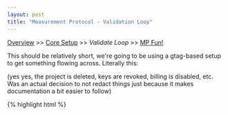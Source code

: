```yaml
---
layout: post
title: "Measurement Protocol - Validation Loop"
---
```

[Overview][page0] >> [Core Setup][page1] >> *Validate Loop* >> [MP Fun!][page3]

This should be relatively short, we're going to be using a gtag-based setup to get something flowing across. Literally this:

(yes yes, the project is deleted, keys are revoked, billing is disabled, etc. Was an actual decision to not redact things just because it makes documentation a bit easier to follow)

{% highlight html %}
<html>
    <head>
        <title>web-property</title>
        <script type="module">
            // Import the functions you need from the SDKs you need
            import { initializeApp } from "https://www.gstatic.com/firebasejs/10.13.1/firebase-app.js";
            import { getAnalytics, logEvent, initializeAnalytics, getGoogleAnalyticsClientId } from "https://www.gstatic.com/firebasejs/10.13.1/firebase-analytics.js";

            const firebaseConfig = {
                authDomain: "errant-blueberry.firebaseapp.com",
                projectId: "errant-blueberry",
                storageBucket: "errant-blueberry.appspot.com",
                messagingSenderId: "517598319945",
                apiKey: "AIzaSyCLjrjD4RFdFb241BLAnrpbs69RsTjPjZE",
                appId: "1:517598319945:web:ed1a0479f89ed18962b698",
                // measurementId: "G-6Y3DPC68XD" // yep. this is commented out!
            };

            const app = initializeApp(firebaseConfig);
            const analytics = initializeAnalytics(app, {config: {'debug_mode':true}}); 
            document.write(await getGoogleAnalyticsClientId(analytics));
            logEvent(analytics, 'chip_flavour', { name: 'bbq'});  
            logEvent(analytics, 'other_data', { fish: 'chips', potato:'raw', note:'yes', qty:12});  
        </script>
    </head>
    <body>
    </body>
</html>
{% endhighlight %}

## Things to note
1. You _will_ need to have a local webserver to be hitting, you can't access this as a straight up file for various reasons and will not send any analytics out to google. I just spun up a nginx container and bind-mounted to the directory.
2. In your browser, turn _off_ adblocking because that will probably block those calls.. 
3. Set either google analytics or your dev machine to be whitelisted in any DNS blackholing you're doing 😅

## Validation and what you should see
Things to check for - locally, if you're using the above html, it will write into the body of the document what client ID is associated with that browser. 

If you throw up a devtools sidebar and watch the network traffic you should also see (slightly lagged) a hit to `collect`

In google analytics or the firebase console, you should see something appear in the realtime view with your arbitrary events (and page_view too). In the debugview you'll also see the same things, and if you go to the bigquery store in the `_intraday` table, you should find your events.

![screenshots showing where events should appear](/assets/images/data_flow_validation.png)
## Other things of note from poking around
In our firebaseConfig, i've commented out the MeasurementID as it's not important. In the console, you'll notice that there's a request to firebase.googleapis.com with the appId that returns what is in effect, the config package with the measrurement ID.

If you change the appID to say, the ios version? The return from firebase lacks a measurement ID which renders the `gtag` side non-functional, this sorta kinda makes sense - firebase analytics for everything apart from web app is a thing, while web apps are piggybacking off gtag... which also means if you're using that stream you should just learn all about gtag.


[Overview][page0] >> [Core Setup][page1] >> *Validate Loop* >> [MP Fun!][page3]

[TOC]: [/2024/08/12/measurement_proto.html]
[page0]: /2024/08/12/measurement_proto.html
[page1]: /2024/08/12/measurement_proto-setup.html
[page2]: /2024/08/12/measurement_proto-loop.html
[page3]: /2024/08/12/measurement_proto-actually_posts.html